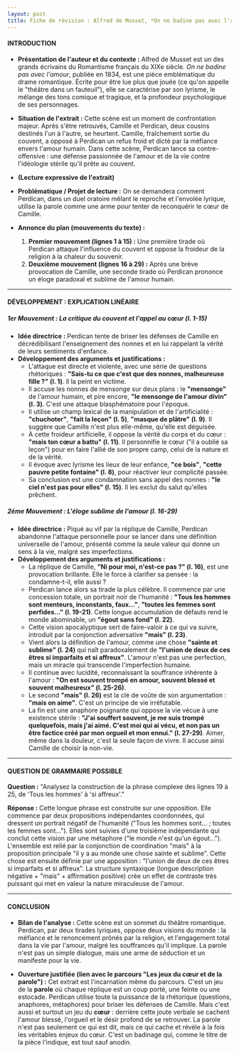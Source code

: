 ```yaml
---
layout: post
title: Fiche de révision : Alfred de Musset, *On ne badine pas avec l'amour* (1834), Acte II, scène 5
---
```


#### **INTRODUCTION**

*   **Présentation de l'auteur et du contexte :** Alfred de Musset est un des grands écrivains du Romantisme français du XIXe siècle. *On ne badine pas avec l'amour*, publiée en 1834, est une pièce emblématique du drame romantique. Écrite pour être lue plus que jouée (ce qu'on appelle le "théâtre dans un fauteuil"), elle se caractérise par son lyrisme, le mélange des tons comique et tragique, et la profondeur psychologique de ses personnages.

*   **Situation de l'extrait :** Cette scène est un moment de confrontation majeur. Après s'être retrouvés, Camille et Perdican, deux cousins destinés l'un à l'autre, se heurtent. Camille, fraîchement sortie du couvent, a opposé à Perdican un refus froid et dicté par la méfiance envers l'amour humain. Dans cette scène, Perdican lance sa contre-offensive : une défense passionnée de l'amour et de la vie contre l'idéologie stérile qu'il prête au couvent.

*   **(Lecture expressive de l'extrait)**

*   **Problématique / Projet de lecture :** On se demandera comment Perdican, dans un duel oratoire mêlant le reproche et l'envolée lyrique, utilise la parole comme une arme pour tenter de reconquérir le cœur de Camille.

*   **Annonce du plan (mouvements du texte) :**
    1.  **Premier mouvement (lignes 1 à 15) :** Une première tirade où Perdican attaque l'influence du couvent et oppose la froideur de la religion à la chaleur du souvenir.
    2.  **Deuxième mouvement (lignes 16 à 29) :** Après une brève provocation de Camille, une seconde tirade où Perdican prononce un éloge paradoxal et sublime de l'amour humain.

---

#### **DÉVELOPPEMENT : EXPLICATION LINÉAIRE**

##### **1er Mouvement : La critique du couvent et l'appel au cœur (l. 1-15)**

*   **Idée directrice :** Perdican tente de briser les défenses de Camille en décrédibilisant l'enseignement des nonnes et en lui rappelant la vérité de leurs sentiments d'enfance.
*   **Développement des arguments et justifications :**
    *   L'attaque est directe et violente, avec une série de questions rhétoriques : **"Sais-tu ce que c'est que des nonnes, malheureuse fille ?" (l. 1)**. Il la peint en victime.
    *   Il accuse les nonnes de mensonge sur deux plans : le **"mensonge"** de l'amour humain, et pire encore, **"le mensonge de l'amour divin" (l. 3)**. C'est une attaque blasphématoire pour l'époque.
    *   Il utilise un champ lexical de la manipulation et de l'artificialité : **"chuchoter"**, **"fait la leçon" (l. 5)**, **"masque de plâtre" (l. 9)**. Il suggère que Camille n'est plus elle-même, qu'elle est déguisée.
    *   À cette froideur artificielle, il oppose la vérité du corps et du cœur : **"mais ton cœur a battu" (l. 11)**. Il personnifie le cœur ("il a oublié sa leçon") pour en faire l'allié de son propre camp, celui de la nature et de la vérité.
    *   Il évoque avec lyrisme les lieux de leur enfance, **"ce bois"**, **"cette pauvre petite fontaine" (l. 8)**, pour réactiver leur complicité passée.
    *   Sa conclusion est une condamnation sans appel des nonnes : **"le ciel n'est pas pour elles" (l. 15)**. Il les exclut du salut qu'elles prêchent.

##### **2ème Mouvement : L'éloge sublime de l'amour (l. 16-29)**

*   **Idée directrice :** Piqué au vif par la réplique de Camille, Perdican abandonne l'attaque personnelle pour se lancer dans une définition universelle de l'amour, présenté comme la seule valeur qui donne un sens à la vie, malgré ses imperfections.
*   **Développement des arguments et justifications :**
    *   La réplique de Camille, **"Ni pour moi, n'est-ce pas ?" (l. 16)**, est une provocation brillante. Elle le force à clarifier sa pensée : la condamne-t-il, elle aussi ?
    *   Perdican lance alors sa tirade la plus célèbre. Il commence par une concession totale, un portrait noir de l'humanité : **"Tous les hommes sont menteurs, inconstants, faux..."**, **"toutes les femmes sont perfides..." (l. 19-21)**. Cette longue accumulation de défauts rend le monde abominable, un **"égout sans fond" (l. 22)**.
    *   Cette vision apocalyptique sert de faire-valoir à ce qui va suivre, introduit par la conjonction adversative **"mais" (l. 23)**.
    *   Vient alors la définition de l'amour, comme une chose **"sainte et sublime" (l. 24)** qui naît paradoxalement de **"l'union de deux de ces êtres si imparfaits et si affreux"**. L'amour n'est pas une perfection, mais un miracle qui transcende l'imperfection humaine.
    *   Il continue avec lucidité, reconnaissant la souffrance inhérente à l'amour : **"On est souvent trompé en amour, souvent blessé et souvent malheureux" (l. 25-26)**.
    *   Le second **"mais" (l. 26)** est la clé de voûte de son argumentation : **"mais on aime"**. C'est un principe de vie irréfutable.
    *   La fin est une anaphore poignante qui oppose la vie vécue à une existence stérile : **"J'ai souffert souvent, je me suis trompé quelquefois, mais j'ai aimé. C'est moi qui ai vécu, et non pas un être factice créé par mon orgueil et mon ennui." (l. 27-29)**. Aimer, même dans la douleur, c'est la seule façon de vivre. Il accuse ainsi Camille de choisir la non-vie.

---

#### **QUESTION DE GRAMMAIRE POSSIBLE**

**Question :** "Analysez la construction de la phrase complexe des lignes 19 à 25, de 'Tous les hommes' à 'si affreux'."

**Réponse :** Cette longue phrase est construite sur une opposition. Elle commence par deux propositions indépendantes coordonnées, qui dressent un portrait négatif de l'humanité ("Tous les hommes sont... ; toutes les femmes sont..."). Elles sont suivies d'une troisième indépendante qui conclut cette vision par une métaphore ("le monde n'est qu'un égout..."). L'ensemble est relié par la conjonction de coordination "mais" à la proposition principale "il y a au monde une chose sainte et sublime". Cette chose est ensuite définie par une apposition : "l'union de deux de ces êtres si imparfaits et si affreux". La structure syntaxique (longue description négative + "mais" + affirmation positive) crée un effet de contraste très puissant qui met en valeur la nature miraculeuse de l'amour.

---

#### **CONCLUSION**

*   **Bilan de l'analyse :** Cette scène est un sommet du théâtre romantique. Perdican, par deux tirades lyriques, oppose deux visions du monde : la méfiance et le renoncement prônés par la religion, et l'engagement total dans la vie par l'amour, malgré les souffrances qu'il implique. La parole n'est pas un simple dialogue, mais une arme de séduction et un manifeste pour la vie.

*   **Ouverture justifiée (lien avec le parcours "Les jeux du cœur et de la parole") :** Cet extrait est l'incarnation même du parcours. C'est un jeu de la **parole** où chaque réplique est un coup porté, une feinte ou une estocade. Perdican utilise toute la puissance de la rhétorique (questions, anaphores, métaphores) pour briser les défenses de Camille. Mais c'est aussi et surtout un jeu du **cœur** : derrière cette joute verbale se cachent l'amour blessé, l'orgueil et le désir profond de se retrouver. La parole n'est pas seulement ce qui est dit, mais ce qui cache et révèle à la fois les véritables enjeux du cœur. C'est un badinage qui, comme le titre de la pièce l'indique, est tout sauf anodin.
